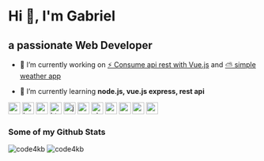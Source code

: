 # Hi 👋, I'm Gabriel

## a passionate Web Developer

- 🔭 I’m currently working on [⚡ Consume api rest with Vue.js](https://github.com/code4kb/consumir-api-rest-vuejs) and [⛅ simple weather app](https://github.com/code4kb/weather-app)

- 🌱 I’m currently learning **node.js, vue.js express, rest api**


<img src="https://devicons.github.io/devicon/devicon.git/icons/vuejs/vuejs-original-wordmark.svg" alt="vuejs" width="24" height="24"/> <img src="https://devicons.github.io/devicon/devicon.git/icons/bootstrap/bootstrap-plain.svg" alt="bootstrap" width="24" height="24"/> <img src="https://devicons.github.io/devicon/devicon.git/icons/css3/css3-original-wordmark.svg" alt="css3" width="24" height="24"/> <img src="https://devicons.github.io/devicon/devicon.git/icons/html5/html5-original-wordmark.svg" alt="html5" width="24" height="24"/> <img src="https://devicons.github.io/devicon/devicon.git/icons/javascript/javascript-original.svg" alt="javascript" width="24" height="24"/> <img src="https://devicons.github.io/devicon/devicon.git/icons/mysql/mysql-original-wordmark.svg" alt="mysql" width="24" height="24"/> <img src="https://devicons.github.io/devicon/devicon.git/icons/php/php-original.svg" alt="php" width="24" height="24"/> <img src="https://devicons.github.io/devicon/devicon.git/icons/codeigniter/codeigniter-plain-wordmark.svg" alt="codeigniter" width="24" height="24"/> <img src="https://devicons.github.io/devicon/devicon.git/icons/nodejs/nodejs-original-wordmark.svg" alt="nodejs" width="24" height="24"/> <img src="https://devicons.github.io/devicon/devicon.git/icons/webpack/webpack-original.svg" alt="webpack" width="24" height="24"/> <img src="https://devicons.github.io/devicon/devicon.git/icons/express/express-original-wordmark.svg" alt="express" width="24" height="24"/>

### Some of my Github Stats

<p align="left">
<img src="https://github-readme-stats.vercel.app/api?username=code4kb&show_icons=true" alt="code4kb" />
<img src="https://github-readme-stats.vercel.app/api/top-langs/?username=code4kb&layout=compact" alt="code4kb"  />
</p>
